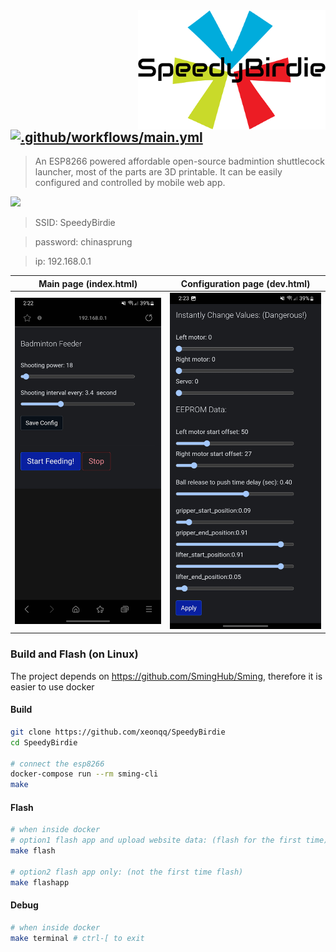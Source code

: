 <img src="pics/speedybirdie_logo_small.png" align="right" />

## [![.github/workflows/main.yml](https://github.com/xeonqq/SpeedyBirdie/actions/workflows/main.yml/badge.svg)](https://github.com/xeonqq/SpeedyBirdie/actions/workflows/main.yml)
> An ESP8266 powered affordable open-source badmintion shuttlecock launcher, most of the parts are 3D printable. 
> It can be easily configured and controlled by mobile web app.

![](pics/IMG_1548.JPG)

> SSID: SpeedyBirdie

> password: chinasprung

> ip: 192.168.0.1

Main page (index.html)     |  Configuration page (dev.html)
:-------------------------:|:-------------------------:
![](pics/phone1.jpg)  |  ![](pics/phone2.jpg)

### Build and Flash (on Linux)
The project depends on https://github.com/SmingHub/Sming, therefore it is easier to use docker

#### Build
```bash
git clone https://github.com/xeonqq/SpeedyBirdie
cd SpeedyBirdie

# connect the esp8266 
docker-compose run --rm sming-cli
make
```

#### Flash
```bash
# when inside docker
# option1 flash app and upload website data: (flash for the first time)
make flash 

# option2 flash app only: (not the first time flash)
make flashapp
```

#### Debug
```bash
# when inside docker
make terminal # ctrl-[ to exit
```


